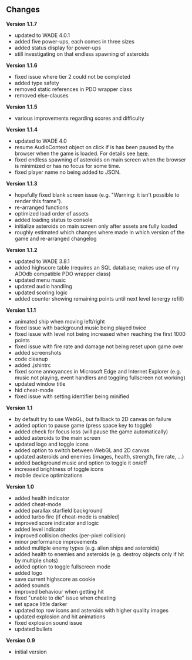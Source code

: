 ## Changes

**Version 1.1.7**
- updated to WADE 4.0.1
- added five power-ups, each comes in three sizes
- added status display for power-ups
- still investigating on that endless spawning of asteroids

**Version 1.1.6**
- fixed issue where tier 2 could not be completed
- added type safety
- removed static references in PDO wrapper class
- removed else-clauses

**Version 1.1.5**
- various improvements regarding scores and difficulty

**Version 1.1.4**
- updated to WADE 4.0
- resume AudioContext object on click if is has been paused by the browser when the game is loaded. For details see [here](https://goo.gl/7K7WLu).
- fixed endless spawning of asteroids on main screen when the browser is minimized or has no focus for some time.
- fixed player name no being added to JSON.

**Version 1.1.3**
- hopefully fixed blank screen issue (e.g. "Warning: it isn't possible to render this frame").
- re-arranged functions
- optimized load order of assets
- added loading status to console
- initialize asteroids on main screen only after assets are fully loaded
- roughly estimated which changes where made in which version of the game and re-arranged changelog

**Version 1.1.2**
- updated to WADE 3.8.1
- added highscore table (requires an SQL database; makes use of my ADOdb compatible PDO wrapper class)
- updated menu music
- updated audio handling
- updated scoring logic
- added counter showing remaining points until next level (energy refill)

**Version 1.1.1**
- animated ship when moving left/right
- fixed issue with background music being played twice
- fixed issue with level not being increased when reaching the first 1000 points
- fixed issue with fire rate and damage not being reset upon game over
- added screenshots
- code cleanup
- added .jshintrc
- fixed some annoyances in Microsoft Edge and Internet Explorer (e.g. music not playing, event handlers and toggling fullscreen not working)
- updated window title
- hid cheat-mode
- fixed issue with setting identifier being minified

**Version 1.1**
- by default try to use WebGL, but fallback to 2D canvas on failure
- added option to pause game (press space key to toggle)
- added check for focus loss (will pause the game automatically)
- added asteroids to the main screen
- updated logo and toggle icons
- added option to switch between WebGL and 2D canvas
- updated asteroids and enemies (images, health, strength, fire rate, ...)
- added background music and option to toggle it on/off
- increased brightness of toggle icons
- mobile device optimizations

**Version 1.0**
- added health indicator
- added cheat-mode
- added parallax starfield background
- added turbo fire (if cheat-mode is enabled)
- improved score indicator and logic
- added level indicator
- improved collision checks (per-pixel collision)
- minor performance improvements
- added multiple enemy types (e.g. alien ships and asteroids)
- added health to enemies and asteroids (e.g. destroy objects only if hit by multiple shots)
- added option to toggle fullscreen mode
- added logo
- save current highscore as cookie
- added sounds
- improved behaviour when getting hit
- fixed "unable to die" issue when cheating
- set space little darker
- updated top row icons and asteroids with higher quality images
- updated explosion and hit animations
- fixed explosion sound issue
- updated bullets

**Version 0.9**
- initial version
